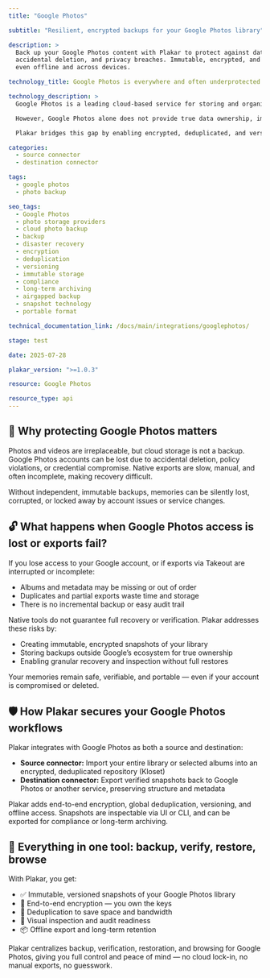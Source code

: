 ```yaml
---
title: "Google Photos"

subtitle: "Resilient, encrypted backups for your Google Photos library"

description: >
  Back up your Google Photos content with Plakar to protect against data loss,
  accidental deletion, and privacy breaches. Immutable, encrypted, and restorable —
  even offline and across devices.

technology_title: Google Photos is everywhere and often underprotected

technology_description: >
  Google Photos is a leading cloud-based service for storing and organizing personal and family memories, trusted by millions for its convenience and AI-powered features.

  However, Google Photos alone does not provide true data ownership, immutability, or portable backups. Account loss, export limitations, and cloud lock-in can put memories at risk.

  Plakar bridges this gap by enabling encrypted, deduplicated, and versioned backups of your Google Photos library, giving you full control and auditability.

categories:
  - source connector
  - destination connector

tags:
  - google photos
  - photo backup

seo_tags:
  - Google Photos
  - photo storage providers
  - cloud photo backup
  - backup
  - disaster recovery
  - encryption
  - deduplication
  - versioning
  - immutable storage
  - compliance
  - long-term archiving
  - airgapped backup
  - snapshot technology
  - portable format

technical_documentation_link: /docs/main/integrations/googlephotos/

stage: test

date: 2025-07-28

plakar_version: ">=1.0.3"

resource: Google Photos

resource_type: api
---
```


## 🧠 Why protecting Google Photos matters

Photos and videos are irreplaceable, but cloud storage is not a backup. Google Photos accounts can be lost due to accidental deletion, policy violations, or credential compromise. Native exports are slow, manual, and often incomplete, making recovery difficult.

Without independent, immutable backups, memories can be silently lost, corrupted, or locked away by account issues or service changes.

## 🔓 What happens when Google Photos access is lost or exports fail?

If you lose access to your Google account, or if exports via Takeout are interrupted or incomplete:

- Albums and metadata may be missing or out of order
- Duplicates and partial exports waste time and storage
- There is no incremental backup or easy audit trail

Native tools do not guarantee full recovery or verification. Plakar addresses these risks by:

- Creating immutable, encrypted snapshots of your library
- Storing backups outside Google’s ecosystem for true ownership
- Enabling granular recovery and inspection without full restores

Your memories remain safe, verifiable, and portable — even if your account is compromised or deleted.

## 🛡️ How Plakar secures your Google Photos workflows

Plakar integrates with Google Photos as both a source and destination:

- **Source connector:** Import your entire library or selected albums into an encrypted, deduplicated repository (Kloset)
- **Destination connector:** Export verified snapshots back to Google Photos or another service, preserving structure and metadata

Plakar adds end-to-end encryption, global deduplication, versioning, and offline access. Snapshots are inspectable via UI or CLI, and can be exported for compliance or long-term archiving.

## 🧰 Everything in one tool: backup, verify, restore, browse

With Plakar, you get:

- ✅ Immutable, versioned snapshots of your Google Photos library
- 🔐 End-to-end encryption — you own the keys
- 🧠 Deduplication to save space and bandwidth
- 🔎 Visual inspection and audit readiness
- 📦 Offline export and long-term retention

Plakar centralizes backup, verification, restoration, and browsing for Google Photos, giving you full control and peace of mind — no cloud lock-in, no manual exports, no guesswork.
